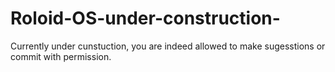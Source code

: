 # Roloid-OS-under-construction-
Currently under cunstuction, you are indeed allowed to make sugesstions or commit with permission.
